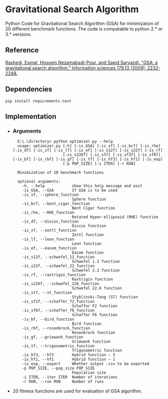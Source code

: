 #  Gravitational Search Algorithm
Python Code for Gravitational Search Algorithm (GSA) for minimization of 20 different benchmark functions. The code is compatable to python 2.* or 3.* versions.

## Reference
[Rashedi, Esmat, Hossein Nezamabadi-Pour, and Saeid Saryazdi. "GSA: a gravitational search algorithm." 
Information sciences 179.13 (2009): 2232-2248.](https://www.sciencedirect.com/science/article/abs/pii/S0020025509001200)	

## Dependencies
    pip install requirements.text

## Implementation
- ### Arguments 
        E:\.\directory> python optimizer.py --help
        usage: optimizer.py [-h] [-is_GSA] [-is_sf] [-is_bcf] [-is_rhe] [-is_df] [-is_zf] [-is_lf] [-is_ef] [-is_s12f] [-is_s22f] [-is_rf]
                            [-is_s226f] [-is_stf] [-is_sf2f] [-is_sf6f] [-is_bf] [-is_rbf] [-is_gf] [-is_tf] [-is_hf3] [-is_hf1] [-is_exp]
                            [-p POP_SIZE] [-i ITER] [-r RUN]

        Minimization of 20 benchmark functions

        optional arguments:
          -h, --help            show this help message and exit
          -is_GSA, --GSA        If GSA is to be used
          -is_sf, --sphere_function
                                Sphere function
          -is_bcf, --bent_cigar_function
                                Bent Cigar function
          -is_rhe, --RHE_function
                                Rotated Hyper-ellipsoid (RHE) function
          -is_df, --discus_function
                                Discus function
          -is_zf, --zettl_function
                                Zettl function
          -is_lf, --leon_function
                                Leon function
          -is_ef, --easom_function
                                Easom function
          -is_s12f, --schwefel_12_function
                                Schwefel 1.2 function
          -is_s22f, --schwefel_22_function
                                Schwefel 2.2 function
          -is_rf, --rastrigin_function
                                Rastrigin function
          -is_s226f, --schwefel_226_function
                                Schwefel 22.6 function
          -is_stf, --st_function
                                Styblinski-Tang (ST) function
          -is_sf2f, --schaffer_f2_function
                                Schaffer F2 function
          -is_sf6f, --schaffer_f6_function
                                Schaffer F6 function
          -is_bf, --bird_function
                                Bird function
          -is_rbf, --rosenbrock_function
                                Rosenbrock function
          -is_gf, --griewank_function
                                Griewank function
          -is_tf, --trigonometric_function
                                Trigonometric function
          -is_hf3, --hf3        Hybrid function – 3
          -is_hf1, --hf1        Hybrid function – 1
          -is_exp, --export     Whether output .csv to be exported
          -p POP_SIZE, --pop_size POP_SIZE
                                Population size
          -i ITER, --iter ITER  Number of iterations
          -r RUN, --run RUN     Number of runs
- 20 fitness functions are used for evaluation of GSA algorithm. 
